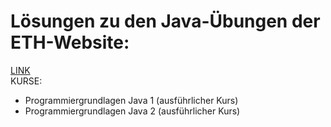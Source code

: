 # Lösungen zu den Java-Übungen der ETH-Website:
[LINK](https://et.lecturers.inf.ethz.ch/)  
KURSE:
* Programmiergrundlagen Java 1 (ausführlicher Kurs)
* Programmiergrundlagen Java 2 (ausführlicher Kurs)